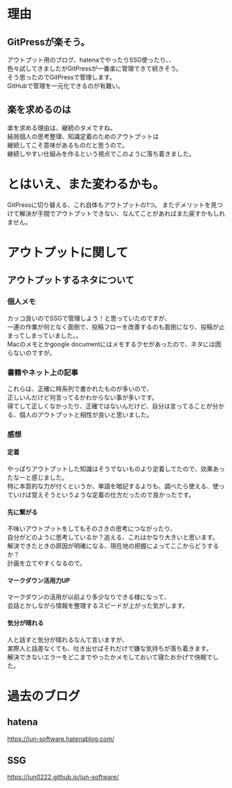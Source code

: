 # 理由
## GitPressが楽そう。
アウトプット用のブログ、hatenaでやったりSSG使ったり、、  
色々試してきましたがGitPressが一番楽に管理できて続きそう。  
そう思ったのでGitPressで管理します。  
GitHubで管理を一元化できるのが有難い。

## 楽を求めるのは
楽を求める理由は、継続のタメですね。  
結局個人の思考整理、知識定着のためのアウトプットは  
継続してこそ意味があるものだと思うので。  
継続しやすい仕組みを作るという視点でこのように落ち着きました。

# とはいえ、また変わるかも。
GitPressに切り替える、これ自体もアウトプットの1つ。
またデメリットを見つけて解決が手間でアウトプットできない、なんてことがあればまた戻すかもしれません。

# アウトプットに関して

## アウトプットするネタについて

### 個人メモ
カッコ良いのでSSGで管理しよう！と思っていたのですが、  
一連の作業が何となく面倒で、投稿フローを改善するのも面倒になり、投稿が止まってしまっていました。。  
Macのメモとかgoogle documentにはメモするクセがあったので、ネタには困らないのですが。

### 書籍やネット上の記事
これらは、正確に時系列で書かれたものが多いので、  
正しいんだけど何言ってるかわからない事が多いです。  
得てして正しくなかったり、正確ではないんだけど、自分は言ってることが分かる、個人のアウトプットと相性が良いと思いました。

### 感想

#### 定着
やっぱりアウトプットした知識はそうでないものより定着してたので、効果あったなーと感じました。  
特に本質的な力が付くというか、単語を暗記するよりも、調べたら使える、使っていけば覚えそうというような定着の仕方だったので良かったです。

#### 先に繋がる
不味いアウトプットをしてもそのさきの思考につながったり、  
自分がどのように思考しているか？追える、これはかなり大きいと思います。  
解決できたときの原因が明確になる、現在地の把握によってここからどうするか？  
計画を立てやすくなるので。

#### マークダウン活用力UP
マークダウンの活用が以前より多少なりできる様になって、  
会話とかしながら情報を整理するスピードが上がった気がします。

#### 気分が晴れる
人と話すと気分が晴れるなんて言いますが、  
実際人と話差なくても、吐き出せばそれだけで嫌な気持ちが落ち着きます。  
解決できないエラーをどこまでやったかメモしておいて寝たおかげで快眠でした。

# 過去のブログ
## hatena
https://jun-software.hatenablog.com/
## SSG
https://jun0222.github.io/jun-software/
